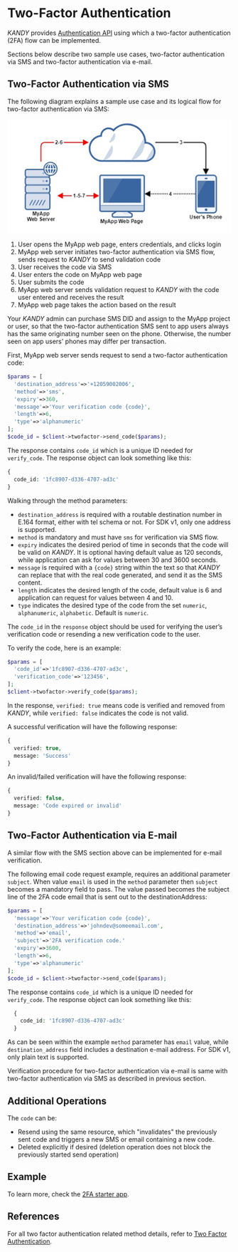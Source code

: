 # Two-Factor Authentication
$KANDY$ provides [Authentication API](/developer/references/php/1.0.0#twofactor-send-code) using which a two-factor authentication (2FA) flow can be implemented.

Sections below describe two sample use cases, two-factor authentication via SMS and two-factor authentication via e-mail.

## Two-Factor Authentication via SMS
The following diagram explains a sample use case and its logical flow for two-factor authentication via SMS:

![2FA via SMS flow](2fa-flow.png)

1. User opens the MyApp web page, enters credentials, and clicks login
2. MyApp web server initiates two-factor authentication via SMS flow, sends request to $KANDY$ to send validation code
3. User receives the code via SMS
4. User enters the code on MyApp web page
5. User submits the code
6. MyApp web server sends validation request to $KANDY$ with the code user entered and receives the result
7. MyApp web page takes the action based on the result

Your $KANDY$ admin can purchase SMS DID and assign to the MyApp project or user, so that the two-factor authentication SMS sent to app users always has the same originating number seen on the phone. Otherwise, the number seen on app users' phones may differ per transaction.

First, MyApp web server sends request to send a two-factor authentication code:

```php
$params = [
  'destination_address'=>'+12059002006',
  'method'=>'sms',
  'expiry'=>360,
  'message'=>'Your verification code {code}',
  'length'=>6,
  'type'=>'alphanumeric'
];
$code_id = $client->twofactor->send_code($params);
```
The response contains `code_id` which is a unique ID needed for `verify_code`. The response object can look something like this:
```php
{
  code_id: '1fc8907-d336-4707-ad3c'
}
```

Walking through the method parameters:

+ `destination_address` is required with a routable destination number in E.164 format, either with tel schema or not. For SDK v1, only one address is supported.
+ `method` is mandatory and must have `sms` for verification via SMS flow.
+ `expiry` indicates the desired period of time in seconds that the code will be valid on $KANDY$. It is optional having default value as 120 seconds, while application can ask for values between 30 and 3600 seconds.
+ `message` is required with a `{code}` string within the text so that $KANDY$ can replace that with the real code generated, and send it as the SMS content.
+ `length` indicates the desired length of the code, default value is 6 and application can request for values between 4 and 10.
+ `type` indicates the desired type of the code from the set `numeric`, `alphanumeric`, `alphabetic`. Default is `numeric`.

The `code_id` in the `response` object should be used for verifying the user’s verification code or resending a new verification code to the user.

To verify the code, here is an example:

```php
$params = [
  'code_id'=>'1fc8907-d336-4707-ad3c',
  'verification_code'=>'123456',
];
$client->twofactor->verify_code($params);
```
In the response, `verified: true` means code is verified and removed from $KANDY$, while `verified: false` indicates the code is not valid.

A successful verification will have the following response:
```php
{
  verified: true,
  message: 'Success'
}
```
An invalid/failed verification will have the following response:
```php
{
  verified: false,
  message: 'Code expired or invalid'
}
```

## Two-Factor Authentication via E-mail
A similar flow with the SMS section above can be implemented for e-mail verification.

The following email code request example, requires an additional parameter `subject`. When value `email` is used in the `method` parameter then `subject` becomes a mandatory field to pass. The value passed becomes the subject line of the 2FA code email that is sent out to the destinationAddress:

```php
$params = [
  'message'=>'Your verification code {code}',
  'destination_address'=>'johndev@someemail.com',
  'method'=>'email',
  'subject'=>'2FA verification code.'
  'expiry'=>3600,
  'length'=>6,
  'type'=>'alphanumeric'
];
$code_id = $client->twofactor->send_code($params);
```
The response contains `code_id` which is a unique ID needed for `verify_code`. The response object can look something like this:
```php
  {
    code_id: '1fc8907-d336-4707-ad3c'
  }
```

As can be seen within the example `method` parameter has `email` value, while `destination_address` field includes a destination e-mail address. For SDK v1, only plain text is supported.

Verification procedure for two-factor authentication via e-mail is same with two-factor authentication via SMS as described in previous section.

## Additional Operations
The `code` can be:

+ Resend using the same resource, which "invalidates" the previously sent code and triggers a new SMS or email containing a new code.
+ Deleted explicitly if desired (deletion operation does not block the previously started send operation)

## Example
To learn more, check the [2FA starter app](https://github.com/Kandy-IO/kandy-cpaas-php-sdk/tree/v1.0.0/examples/2fa).

## References
For all two factor authentication related method details, refer to [Two Factor Authentication](/developer/references/php/1.0.0#twofactor-send-code).
